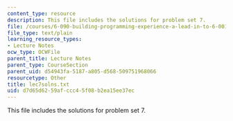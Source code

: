 ```yaml
---
content_type: resource
description: This file includes the solutions for problem set 7.
file: /courses/6-090-building-programming-experience-a-lead-in-to-6-001-january-iap-2005/d7d65d6259afccc45f08b2ea15ee37ec_lec7solns.txt
file_type: text/plain
learning_resource_types:
- Lecture Notes
ocw_type: OCWFile
parent_title: Lecture Notes
parent_type: CourseSection
parent_uid: d54943fa-5187-a805-d568-509751968066
resourcetype: Other
title: lec7solns.txt
uid: d7d65d62-59af-ccc4-5f08-b2ea15ee37ec
---
```

This file includes the solutions for problem set 7.

